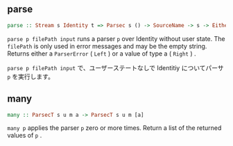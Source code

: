## parse

```haskell
parse :: Stream s Identity t => Parsec s () -> SourceName -> s -> Either ParseError a
```

``parse p filePath input`` runs a parser ``p`` over Identity without user state. The ``filePath`` is only used in error messages and may be the empty string. Returns either a ``ParserError`` ( ``Left`` ) or a value of type a ( ``Right`` ) .

``parse p filePath input`` で、ユーザーステートなしで Identitiy についてパーサ ``p`` を実行します。

## many

```haskell
many :: ParsecT s u m a -> ParsecT s u m [a]
```

``many p`` applies the parser ``p`` zero or more times. Return a list of the returned values of ``p`` .
